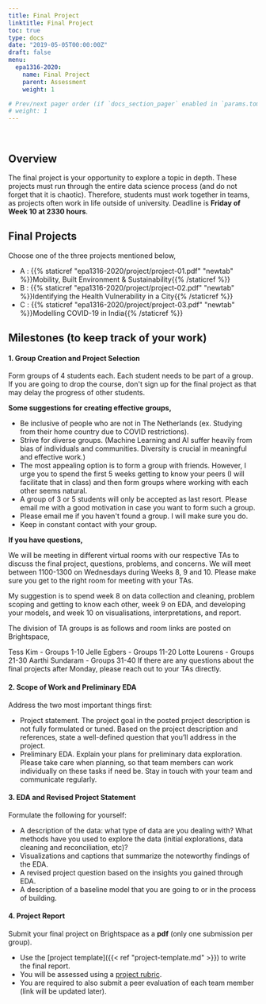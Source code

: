 ```yaml
---
title: Final Project
linktitle: Final Project
toc: true
type: docs
date: "2019-05-05T00:00:00Z"
draft: false
menu:
  epa1316-2020:
    name: Final Project
    parent: Assessment
    weight: 1

# Prev/next pager order (if `docs_section_pager` enabled in `params.toml`)
# weight: 1
---
```


<br/>

## Overview

The final project is your opportunity to explore a topic in depth. These projects must run through the entire data science process (and do not forget that it is chaotic). Therefore, students must work together in teams, as projects often work in life outside of university. Deadline is **Friday of Week 10 at 2330 hours**.

## Final Projects

Choose one of the three projects mentioned below,

* A : {{% staticref "epa1316-2020/project/project-01.pdf" "newtab" %}}Mobility, Built Environment & Sustainability{{% /staticref %}}
* B : {{% staticref "epa1316-2020/project/project-02.pdf" "newtab" %}}Identifying the Health Vulnerability in a City{{% /staticref %}}
* C : {{% staticref "epa1316-2020/project/project-03.pdf" "newtab" %}}Modelling COVID-19 in India{{% /staticref %}}

## Milestones (to keep track of your work)

#### 1. Group Creation and Project Selection
Form groups of 4 students each. Each student needs to be part of a group. If you are going to drop the course, don't sign up for the final project as that may delay the progress of other students. 

**Some suggestions for creating effective groups,**

- Be inclusive of people who are not in The Netherlands (ex. Studying from their home country due to COVID restrictions).
- Strive for diverse groups. (Machine Learning and AI suffer heavily from bias of individuals and communities. Diversity is crucial in meaningful and effective work.) 
- The most appealing option is to form a group with friends. However, I urge you to spend the first 5 weeks getting to know your peers (I will facilitate that in class) and then form groups where working with each other seems natural.
- A group of 3 or 5 students will only be accepted as last resort. Please email me with a good motivation in case you want to form such a group.
- Please email me if you haven't found a group. I will make sure you do. 
- Keep in constant contact with your group.

**If you have questions,**

We will be meeting in different virtual rooms with our respective TAs to discuss the final project, questions, problems, and concerns. We will meet between 1100-1300 on Wednesdays during Weeks 8, 9 and 10. Please make sure you get to the right room for meeting with your TAs. 

My suggestion is to spend week 8 on data collection and cleaning, problem scoping and getting to know each other, week 9 on EDA, and developing your models, and week 10 on visualisations, interpretations, and report. 

The division of TA groups is as follows and room links are posted on Brightspace, 

Tess Kim - Groups 1-10
Jelle Egbers - Groups 11-20
Lotte Lourens - Groups 21-30
Aarthi Sundaram - Groups 31-40
If there are any questions about the final projects after Monday, please reach out to your TAs directly. 

#### 2. Scope of Work and Preliminary EDA
Address the two most important things first:
- Project statement. The project goal in the posted project description is not fully formulated or tuned. Based on the project description and references, state a well-defined question that you’ll address in the project.
- Preliminary EDA. Explain your plans for preliminary data exploration. Please take care when planning, so that team members can work individually on these tasks if need be. Stay in touch with your team and communicate regularly.

#### 3. EDA and Revised Project Statement
Formulate the following for yourself:
- A description of the data: what type of data are you dealing with? What methods have
you used to explore the data (initial explorations, data cleaning and reconciliation, etc)?
- Visualizations and captions that summarize the noteworthy findings of the EDA.
- A revised project question based on the insights you gained through EDA.
- A description of a baseline model that you are going to or in the process of building.

#### 4. Project Report
Submit your final project on Brightspace as a **pdf** (only one submission per group).
- Use the [project template]({{< ref "project-template.md" >}}) to write the final report.
- You will be assessed using a [project rubric](../../resources/project-rubric.pdf).
- You are required to also submit a peer evaluation of each team member (link will be updated later).
